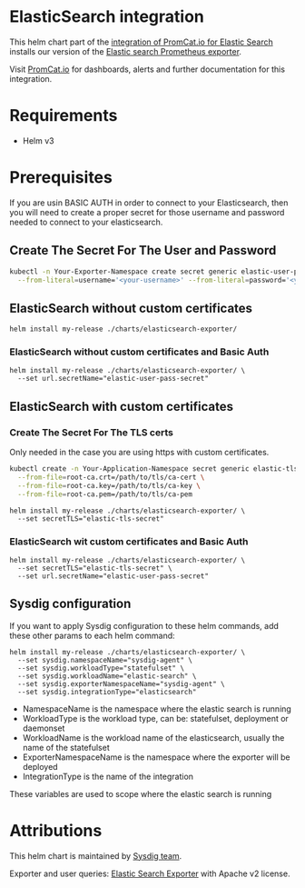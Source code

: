 # ElasticSearch integration
This helm chart part of the [integration of PromCat.io for Elastic Search](https://promcat.io/apps/elasticsearch) installs our version of the [Elastic search Prometheus exporter](https://github.com/prometheus-community/elasticsearch_exporter).

Visit [PromCat.io](https://promcat.io/apps/elasticsearch) for dashboards, alerts and further documentation for this integration. 

# Requirements
* Helm v3

# Prerequisites

If you are usin BASIC AUTH in order to connect to your Elasticsearch, then you will need to create a proper secret for those username and password needed to connect to your elasticsearch.

## Create The Secret For The User and Password
```sh
kubectl -n Your-Exporter-Namespace create secret generic elastic-user-pass-secret \
  --from-literal=username='<your-username>' --from-literal=password='<your-password>'
```

## ElasticSearch without custom certificates
```
helm install my-release ./charts/elasticsearch-exporter/
```

### ElasticSearch without custom certificates and Basic Auth
```
helm install my-release ./charts/elasticsearch-exporter/ \
  --set url.secretName="elastic-user-pass-secret"
```

## ElasticSearch with custom certificates
### Create The Secret For The TLS certs
Only needed in the case you are using https with custom certificates.
```sh
kubectl create -n Your-Application-Namespace secret generic elastic-tls-secret \
  --from-file=root-ca.crt=/path/to/tls/ca-cert \
  --from-file=root-ca.key=/path/to/tls/ca-key \
  --from-file=root-ca.pem=/path/to/tls/ca-pem
```
```
helm install my-release ./charts/elasticsearch-exporter/ \
  --set secretTLS="elastic-tls-secret"
```
### ElasticSearch wit custom certificates and Basic Auth
```
helm install my-release ./charts/elasticsearch-exporter/ \
  --set secretTLS="elastic-tls-secret" \
  --set url.secretName="elastic-user-pass-secret"
```

## Sysdig configuration

If you want to apply Sysdig configuration to these helm commands, add these other params to each helm command:

```
helm install my-release ./charts/elasticsearch-exporter/ \
  --set sysdig.namespaceName="sysdig-agent" \
  --set sysdig.workloadType="statefulset" \
  --set sysdig.workloadName="elastic-search" \
  --set sysdig.exporterNamespaceName="sysdig-agent" \
  --set sysdig.integrationType="elasticsearch"
```

- NamespaceName is the namespace where the elastic search is running
- WorkloadType is the workload type, can be: statefulset, deployment or daemonset
- WorkloadName is the workload name of the elasticsearch, usually the name of the statefulset
- ExporterNamespaceName is the namespace where the exporter will be deployed
- IntegrationType is the name of the integration

These variables are used to scope where the elastic search is running

# Attributions
This helm chart is maintained by [Sysdig team](https://sysdig.com/).

Exporter and user queries: [Elastic Search Exporter](https://github.com/prometheus-community/elasticsearch_exporter) with Apache v2 license. 
